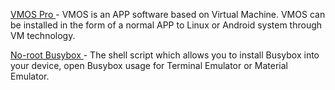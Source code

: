 [ VMOS Pro ](./vmos) - VMOS is an APP software based on Virtual Machine. VMOS can be installed in the form of a normal APP to Linux or Android system through VM technology.

[ No-root Busybox ](http://github.com/huskydg/busybox-no-root) - The shell script which allows you to install Busybox into your device, open Busybox usage for Terminal Emulator or Material Emulator.
